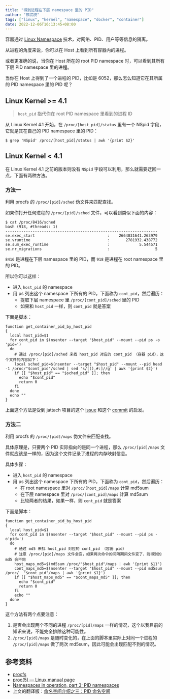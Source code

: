 ```yaml
---
title: "得到进程在下层 namespace 里的 PID"
author: "颇忒脱"
tags: ["linux", "kernel", "namespace", "docker", "container"]
date: 2022-12-06T16:13:45+08:00
---
```


<!--more-->

容器通过 [Linux Namespace][2] 技术，对网络、PID、用户等等信息的隔离。

从进程的角度来说，你可以在 Host 上看到所有容器内的进程。

或者更准确的说，当你在 Host 所在的 root PID namespace 时，可以看到其所有下层 PID namespace 里的进程。

当你在 Host 上得到了一个进程的 PID，比如是 6052，那么怎么知道它在其所属的 PID namespace 里的 PID 呢？

## Linux Kernel >= 4.1

> `host_pid` 指代你在 root PID namespace 里看到的进程 ID

从 Linux Kernel 4.1 开始，在 `/proc/[host_pid]/status` 里有一个 NSpid 字段，它就是其在自己的 PID namespace 里的 PID：

```
$ grep 'NSpid' /proc/[host_pid]/status | awk '{print $2}'
```

## Linux Kernel < 4.1

在 Linux Kernel 4.1 之前的版本则没有 `NSpid` 字段可以利用，那么就需要迂回一点，下面有两种方法。

### 方法一

利用 procfs 的 `/proc/[pid]/sched` 伪文件来匹配查找。

如果你打开任何进程的 `/proc/[pid]/sched` 文件，可以看到类似下面的内容：

```
$ cat /proc/8416/sched
bash (918, #threads: 1)
-------------------------------------------------------------------
se.exec_start                                :    2664031641.263979
se.vruntime                                  :       2781932.438772
se.sum_exec_runtime                          :             5.544571
se.nr_migrations                             :                    5
```

`8416` 是进程在下层 namespace 里的 PID，而 `918` 是进程在 root namespace 里的 PID。

所以你可以这样：

* 进入 `host_pid` 的 namespace
* 用 ps 列出这个 namespace 下所有的 PID，下面称为 `cont_pid`，然后遍历：
  * 提取下层 namespace 里 `/proc/[cont_pid]/sched` 里的 PID
  * 如果和 `host_pid` 一样，则 `cont_pid` 就是答案

下面是脚本：

```shell
function get_container_pid_by_host_pid
{
  local host_pid=$1
  for cont_pid in $(nsenter --target "$host_pid" --mount --pid ps -o 'pid=')
  do
    # 通过 /proc/[pid]/sched 来找 host_pid 对应的 cont_pid （容器 pid），这个文件的内容如下：
    local sched_pid=$(nsenter --target "$host_pid" --mount --pid head -1 /proc/"$cont_pid"/sched | sed 's/[(),#:]//g' | awk '{print $2}')
    if [[ "$host_pid" == "$sched_pid" ]]; then
      echo "$cont_pid"
      return 0
    fi
  done
  echo ""  
}
```

上面这个方法是受到 jattach 项目的这个 [issue][j1] 和这个 [commit][j2] 的启发。

### 方法二

利用 procfs 的 `/proc/[pid]/maps` 伪文件来匹配查找。

具体原理是，只要两个 PID 实际指向的是同一个进程，那么 `/proc/[pid]/maps` 文件就应该是一样的，因为这个文件记录了进程的内存映射信息。

具体步骤：

* 进入 `host_pid` 的 namespace
* 用 ps 列出这个 namespace 下所有的 PID，下面称为 `cont_pid`，然后遍历：
  * 在 root namespace 里对 `/proc/[host_pid]/maps` 计算 md5sum
  * 在下层 namespace 里对 `/proc/[cont_pid]/maps` 计算 md5sum
  * 比较两者的结果，如果一样，则 `cont_pid` 就是答案

下面是脚本：

```shell
function get_container_pid_by_host_pid
{
  local host_pid=$1
  for cont_pid in $(nsenter --target "$host_pid" --mount --pid ps -o'pid=')
  do
    # 通过 md5 来找 host_pid 对应的 cont_pid （容器 pid）
    # 注意 /proc/[pid]/maps 文件会变，如果两次命令的间隔期间文件变了，则得到的 md5 会不同
    host_maps_md5=$(md5sum /proc/"$host_pid"/maps | awk '{print $1}')
    cont_maps_md5=$(nsenter --target "$host_pid" --mount --pid md5sum /proc/  "$cont_pid"/maps | awk '{print $1}')
    if [[ "$host_maps_md5" == "$cont_maps_md5" ]]; then
      echo "$cont_pid"
      return 0
    fi
    echo ""
  done
}

```

这个方法有两个点要注意：

1. 是否会出现两个不同的进程 `/proc/[pid]/maps` 一样的情况，这个以我目前的知识来说，不能完全排除这种可能性。
2. `/proc/[pid]/maps` 是随时变化的，在上面的脚本里实际上对同一个进程的 `/proc/[pid]/maps` 做了两次 md5sum，因此可能会出现匹配不到的情况。


## 参考资料

- [procfs][3]
- [proc(5) — Linux manual page][4]
- [Namespaces in operation, part 3: PID namespaces][5]
- 上文的翻译版：[命名空间介绍之三：PID 命名空间][6]

[2]: https://man7.org/linux/man-pages/man7/namespaces.7.html
[3]: https://docs.kernel.org/filesystems/proc.html
[4]: https://man7.org/linux/man-pages/man5/proc.5.html
[5]: https://lwn.net/Articles/531419/
[6]: https://cloud.tencent.com/developer/article/1529664

[j1]: https://github.com/apangin/jattach/issues/13
[j2]: https://github.com/apangin/jattach/commit/e408839a7b2f90b31cba8810012a9261c910b968
